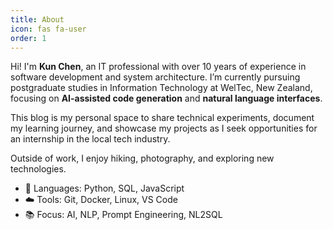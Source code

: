 ```yaml
---
title: About
icon: fas fa-user
order: 1
---
```


Hi! I'm **Kun Chen**, an IT professional with over 10 years of experience in software development and system architecture. I’m currently pursuing postgraduate studies in Information Technology at WelTec, New Zealand, focusing on **AI-assisted code generation** and **natural language interfaces**.

This blog is my personal space to share technical experiments, document my learning journey, and showcase my projects as I seek opportunities for an internship in the local tech industry.

Outside of work, I enjoy hiking, photography, and exploring new technologies.

- 🔧 Languages: Python, SQL, JavaScript  
- ☁️ Tools: Git, Docker, Linux, VS Code  
- 📚 Focus: AI, NLP, Prompt Engineering, NL2SQL
